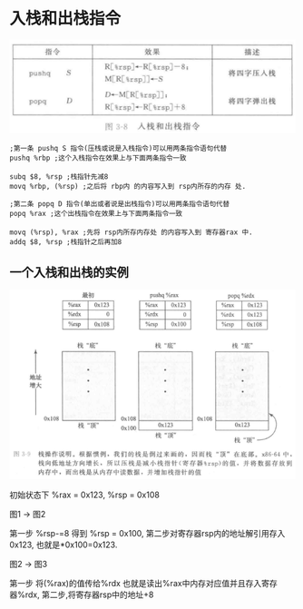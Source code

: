 # 入栈和出栈指令

![](.\入栈和出栈指令.png)

```assembly
;第一条 pushq S 指令(压栈或说是入栈指令)可以用两条指令语句代替
pushq %rbp ;这个入栈指令在效果上与下面两条指令一致

subq $8, %rsp ;栈指针先减8
movq %rbp, (%rsp) ;之后将 rbp内 的内容写入到 rsp内所存的内存 处.
```

```assembly
;第二条 popq D 指令(单出或者说是出栈指令)可以用两条指令语句代替
popq %rax ;这个出栈指令在效果上与下面两条指令一致

movq (%rsp), %rax ;先将 rsp内所存内存处 的内容写入到 寄存器rax 中.
addq $8, %rsp ;栈指针之后再加8
```

## 一个入栈和出栈的实例

![](.\一个压栈和出栈的实例.png)

初始状态下 %rax = 0x123, %rsp = 0x108

图1 -> 图2

第一步 %rsp-=8 得到 %rsp = 0x100, 第二步对寄存器rsp内的地址解引用存入0x123, 也就是*0x100=0x123.

图2 -> 图3

第一步 将(%rax)的值传给%rdx 也就是读出%rax中内存对应值并且存入寄存器%rdx, 第二步,将寄存器rsp中的地址+8